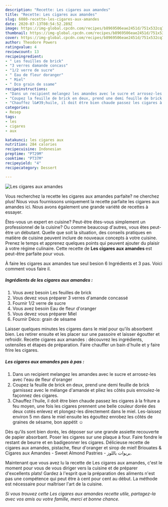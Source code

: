 ```yaml
---
description: "Recette: Les cigares aux amandes"
title: "Recette: Les cigares aux amandes"
slug: 6080-recette-les-cigares-aux-amandes
date: 2020-07-13T08:54:52.289Z
image: https://img-global.cpcdn.com/recipes/b8969506eae2451d/751x532cq70/les-cigares-aux-amandes-photo-principale-de-la-recette.jpg
thumbnail: https://img-global.cpcdn.com/recipes/b8969506eae2451d/751x532cq70/les-cigares-aux-amandes-photo-principale-de-la-recette.jpg
cover: https://img-global.cpcdn.com/recipes/b8969506eae2451d/751x532cq70/les-cigares-aux-amandes-photo-principale-de-la-recette.jpg
author: Theodore Powers
ratingvalue: 4
reviewcount: 13
recipeingredient:
- " Les feuilles de brick"
- "3 verres damande concass"
- "1/2 verre de sucre"
- " Eau de fleur doranger"
- " Miel"
- " Dco grain de ssame"
recipeinstructions:
- "Dans un recipient melangez les amandes avec le sucre et arrosez-les avec l&#39;eau de fleur d&#39;oranger"
- "Coupez la feuille de brick en deux, prend une demi feuille de brick garnissez avec le mélange d&#39;amande et pliez les côtés puis enroulez-le façonnez des cigares."
- "Chauffez l&#39;huile, il doit être bien chaude passez les cigares à la friture a feu moyen, une fois les cigares prennent une belle couleur dorée des deux cotés enlevez et plongez-les directement dans le miel. Les-laissez environ 5 mn dans le miel ensuite les égouttez enrobez les côtés de graines de sésame, bon appétit ☺️"
categories:
- Resep
tags:
- les
- cigares
- aux

katakunci: les cigares aux 
nutrition: 284 calories
recipecuisine: Indonesian
preptime: "PT29M"
cooktime: "PT37M"
recipeyield: "4"
recipecategory: Dessert

---
```



![Les cigares aux amandes](https://img-global.cpcdn.com/recipes/b8969506eae2451d/751x532cq70/les-cigares-aux-amandes-photo-principale-de-la-recette.jpg)

Vous recherchez la recette les cigares aux amandes parfaite? ne cherchez plus! Nous vous fournissons uniquement la recette parfaite les cigares aux amandes ici. Nous avons également une grande variété de recettes à essayer.

Êtes-vous un expert en cuisine? Peut-être êtes-vous simplement un professionnel de la cuisine? Ou comme beaucoup d'autres, vous êtes peut-être un débutant. Quelle que soit la situation, des conseils pratiques en matière de cuisine peuvent inclure de nouveaux concepts à votre cuisine. Prenez le temps et apprenez quelques points qui peuvent ajouter du plaisir à votre régime culinaire. Cette recette de <strong> Les cigares aux amandes </strong> est peut-être parfaite pour vous.

<!--inarticleads1-->

À faire les cigares aux amandes tue seul besion 6 Ingrédients et 3 pas. Voici comment vous faire il.

##### Ingrédients de les cigares aux amandes :

1. Vous avez besoin  Les feuilles de brick
1. Vous devez vous préparer 3 verres d&#39;amande concassé
1. Fournir 1/2 verre de sucre
1. Vous avez besoin  Eau de fleur d&#39;oranger
1. Vous devez vous préparer  Miel
1. Fournir  Déco: grain de sésame


Laisser quelques minutes les cigares dans le miel pour qu&#39;ils absorbent bien. Les retirer ensuite et les placer sur une passoire et laisser égoutter et refroidir. Recette cigares aux amandes : découvrez les ingrédients, ustensiles et étapes de préparation. Faire chauffer un bain d&#39;huile et y faire frire les cigares. 

<!--inarticleads2-->

##### Les cigares aux amandes pas à pas :

1. Dans un recipient melangez les amandes avec le sucre et arrosez-les avec l&#39;eau de fleur d&#39;oranger
1. Coupez la feuille de brick en deux, prend une demi feuille de brick garnissez avec le mélange d&#39;amande et pliez les côtés puis enroulez-le façonnez des cigares.
1. Chauffez l&#39;huile, il doit être bien chaude passez les cigares à la friture a feu moyen, une fois les cigares prennent une belle couleur dorée des deux cotés enlevez et plongez-les directement dans le miel. Les-laissez environ 5 mn dans le miel ensuite les égouttez enrobez les côtés de graines de sésame, bon appétit ☺️


Dès qu&#39;ils sont bien dorés, les déposer sur une grande assiette recouverte de papier absorbant. Poser les cigares sur une plaque à four. Faire fondre le restant de beurre et en badigeonner les cigares. Délicieuse recette de cigares aux amandes, pistache, fleur d&#39;oranger et sirop de miel! Briouates &amp; Cigares aux Amandes - Sweet Almond Pastries - بريوات باللوز. 

<!--inarticleads1-->

<p>
Maintenant que vous avez lu la recette de Les cigares aux amandes, c'est le moment pour vous de vous diriger vers la cuisine et de préparer d'excellents plats! Gardez à l'esprit que la préparation des aliments n'est pas une compétence qui peut être à cent pour cent au début. La méthode est nécessaire pour maîtriser l'art de la cuisine.
</p>

<p>
<i>Si vous trouvez cette Les cigares aux amandes recette utile, partagez-la avec vos amis ou votre famille, merci et bonne chance.</i>
</p>

